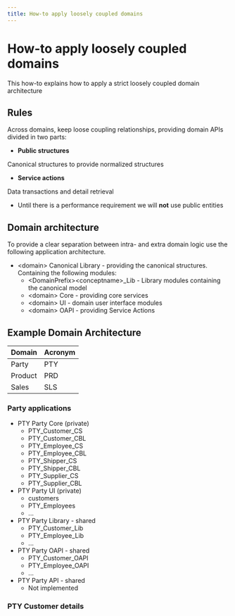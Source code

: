 ```yaml
---
title: How-to apply loosely coupled domains
---
```

# How-to apply loosely coupled domains

This how-to explains how to apply a strict loosely coupled domain architecture

## Rules

Across domains, keep loose coupling relationships, providing domain APIs divided in two parts:

* **Public structures**

Canonical structures to provide normalized structures

* **Service actions**

Data transactions and detail retrieval

* Until there is a performance requirement we will **not** use public entities

## Domain architecture

To provide a clear separation between intra- and extra domain logic use the following application architecture.

* \<domain\> Canonical Library - providing the canonical structures. Containing the following modules:
    * \<DomainPrefix\>\<conceptname\>_Lib - Library modules containing the canonical model
    * \<domain\> Core - providing core services
    * \<domain\> UI - domain user interface modules
    * \<domain\> OAPI - providing Service Actions

## Example Domain Architecture

| Domain | Acronym     |
| :------------- | :-------- |
| Party       | PTY |
| Product     | PRD |
| Sales       | SLS |

### Party applications

* PTY Party Core (private)
    * PTY_Customer_CS
    * PTY_Customer_CBL
    * PTY_Employee_CS
    * PTY_Employee_CBL
    * PTY_Shipper_CS
    * PTY_Shipper_CBL
    * PTY_Supplier_CS
    * PTY_Supplier_CBL
* PTY Party UI (private)
    * customers
    * PTY_Employees
    * ...
* PTY Party Library - shared
    * PTY_Customer_Lib
    * PTY_Employee_Lib
    * ...
* PTY Party OAPI - shared
    * PTY_Customer_OAPI
    * PTY_Employee_OAPI
    * ...
* PTY Party API - shared
    * Not implemented

### PTY Customer details
